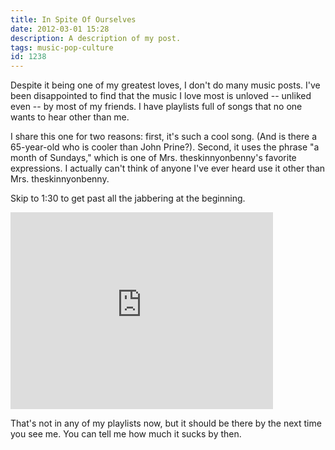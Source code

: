 ```yaml
---
title: In Spite Of Ourselves
date: 2012-03-01 15:28
description: A description of my post.
tags: music-pop-culture
id: 1238
---
```

Despite it being one of my greatest loves, I don't do many music posts.  I've been disappointed to find that the music I love most is unloved -- unliked even -- by most of my friends.  I have playlists full of songs that no one wants to hear other than me.

I share this one for two reasons:  first, it's such a cool song.  (And is there a 65-year-old who is cooler than John Prine?).  Second, it uses the phrase "a month of Sundays," which is one of Mrs. theskinnyonbenny's favorite expressions.  I actually can't think of anyone I've ever heard use it other than Mrs. theskinnyonbenny.

Skip to 1:30 to get past all the jabbering at the beginning.

<iframe width="420" height="315" src="http://www.youtube.com/embed/F5axlwCBXC8" frameborder="0" allowfullscreen></iframe>

That's not in any of my playlists now, but it should be there by the next time you see me.  You can tell me how much it sucks by then.